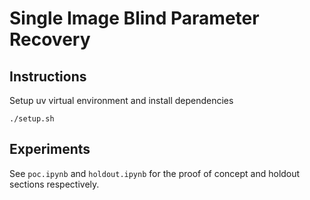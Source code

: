 # Single Image Blind Parameter Recovery

## Instructions

Setup uv virtual environment and install dependencies

```
./setup.sh
```

## Experiments

See `poc.ipynb` and `holdout.ipynb` for the proof of concept and holdout sections respectively.


